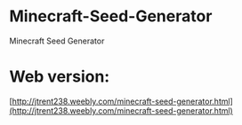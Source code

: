 # Minecraft-Seed-Generator
Minecraft Seed Generator

# Web version: 
[http://jtrent238.weebly.com/minecraft-seed-generator.html](http://jtrent238.weebly.com/minecraft-seed-generator.html)
